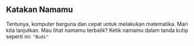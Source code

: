 ## Katakan Namamu

Tentunya, komputer berguna dan cepat untuk melakukan matematika. Mari kita lanjutkan. Mau lihat namamu terbalik? Ketik namamu dalam tanda kutip seperti ini: `"Budi"`